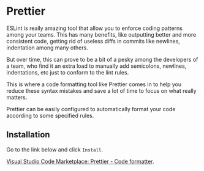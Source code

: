 # Prettier

ESLint is really amazing tool that allow you to enforce coding patterns among your teams. This has many benefits, like outputting better and more consistent code, getting rid of useless diffs in commits like newlines, indentation among many others.

But over time, this can prove to be a bit of a pesky among the developers of a team, who find it an extra load to manually add semicolons, newlines, indentations, etc just to conform to the lint rules. 

This is where a code formatting tool like Prettier comes in to help you reduce these syntax mistakes and save a lot of time to focus on what really matters.

Prettier can be easily configured to automatically format your code according to some specified rules.

## Installation

Go to the link below and click `Install`.

[Visual Studio Code Marketplace: Prettier - Code formatter](https://marketplace.visualstudio.com/items?itemName=esbenp.prettier-vscode).

